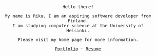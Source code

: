 <div align="center">
  <samp>
    <p>
      Hello there!
    </p>
    <p>
      My name is Riku. I am an aspiring software developer from Finland.
      <br>
      I am studying computer science at the University of Helsinki.
    </p>
    <p>
      Please visit my home page for more information.
    </p>
    <p>
      <a href="https://www.rauhala.io">Portfolio</a>
      <span>
        ·
      </span>
      <a href="https://www.linkedin.com/in/rikurauhala">Resume</a>
    </p>
  </samp>
</div>
